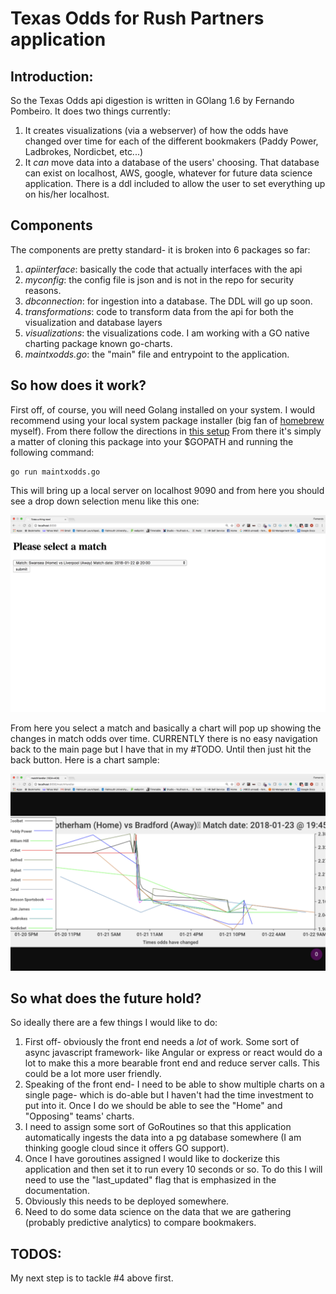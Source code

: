 # Texas Odds for Rush Partners application

## Introduction:
So the Texas Odds api digestion is written in GOlang 1.6 by Fernando Pombeiro. It does two things currently: 
1. It creates visualizations (via a webserver) of how the odds have changed over time for each of the different bookmakers (Paddy Power, Ladbrokes, Nordicbet, etc...)
2. It _can_ move data into a database of the users' choosing. That database can exist on localhost, AWS, google, whatever for future data science application. There is a ddl included to allow the user to set everything up on his/her localhost.

## Components 
The components are pretty standard- it is broken into 6 packages so far:
1. *apiinterface*: basically the code that actually interfaces with the api
2. *myconfig*: the config file is json and is not in the repo for security reasons.
3. *dbconnection*: for ingestion into a database. The DDL will go up soon.
4. *transformations*: code to transform data from the api for both the visualization and database layers
5. *visualizations*: the visualizations code. I am working with a GO native charting package known go-charts. 
6. *maintxodds.go*: the "main" file and entrypoint to the application.

## So how does it work?
First off, of course, you will need Golang installed on your system. I would recommend using your local system package installer (big fan of [homebrew](https://brew.sh/) myself). From there follow the directions in [this setup](https://golang.org/doc/install)
From there it's simply a matter of cloning this package into your $GOPATH and running the following command: 
```
go run maintxodds.go
```
This will bring up a local server on localhost 9090 and from here you should see a drop down selection menu like this one:

![selectmatch](selectmatch.png)

From here you select a match and basically a chart will pop up showing the changes in match odds over time.
CURRENTLY there is no easy navigation back to the main page but I have that in my #TODO. Until then just hit the back button. 
Here is a chart sample:

![samplechart](samplechart.png)

## So what does the future hold? 
So ideally there are a few things I would like to do: 
1. First off- obviously the front end needs a _lot_ of work. Some sort of async javascript framework- like Angular or express or react would do a lot to make this a more bearable front end and reduce server calls. This could be a lot more user friendly.
2. Speaking of the front end- I need to be able to show multiple charts on a single page- which is do-able but I haven't had the time investment to put into it. Once I do we should be able to see the "Home" and "Opposing" teams' charts. 
3. I need to assign some sort of GoRoutines so that this application automatically ingests the data into a pg database somewhere (I am thinking google cloud since it offers GO support). 
4. Once I have goroutines assigned I would like to dockerize this application and then set it to run every 10 seconds or so. To do this I will need to use the "last_updated" flag that is emphasized in the documentation.
5. Obviously this needs to be deployed somewhere. 
6. Need to do some data science on the data that we are gathering (probably predictive analytics) to compare bookmakers.

## TODOS:
My next step is to tackle #4 above first. 

